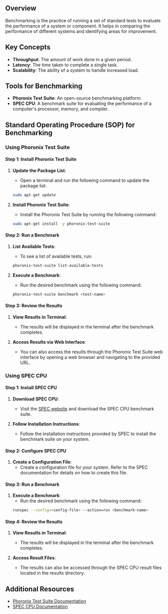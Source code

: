 ## Overview
Benchmarking is the practice of running a set of standard tests to evaluate the performance of a system or component. It helps in comparing the performance of different systems and identifying areas for improvement.

## Key Concepts
- **Throughput**: The amount of work done in a given period.
- **Latency**: The time taken to complete a single task.
- **Scalability**: The ability of a system to handle increased load.

## Tools for Benchmarking
- **Phoronix Test Suite**: An open-source benchmarking platform.
- **SPEC CPU**: A benchmark suite for evaluating the performance of a computer's processor, memory, and compiler.

## Standard Operating Procedure (SOP) for Benchmarking

### Using Phoronix Test Suite

#### Step 1: Install Phoronix Test Suite
1. **Update the Package List**:
    - Open a terminal and run the following command to update the package list:
    ```bash
    sudo apt-get update
    ```

2. **Install Phoronix Test Suite**:
    - Install the Phoronix Test Suite by running the following command:
    ```bash
    sudo apt-get install -y phoronix-test-suite
    ```

#### Step 2: Run a Benchmark
1. **List Available Tests**:
    - To see a list of available tests, run:
    ```bash
    phoronix-test-suite list-available-tests
    ```

2. **Execute a Benchmark**:
    - Run the desired benchmark using the following command:
    ```bash
    phoronix-test-suite benchmark <test-name>
    ```

#### Step 3: Review the Results
1. **View Results in Terminal**:
    - The results will be displayed in the terminal after the benchmark completes.

2. **Access Results via Web Interface**:
    - You can also access the results through the Phoronix Test Suite web interface by opening a web browser and navigating to the provided URL.

### Using SPEC CPU

#### Step 1: Install SPEC CPU
1. **Download SPEC CPU**:
    - Visit the [SPEC website](https://www.spec.org/cpu/) and download the SPEC CPU benchmark suite.

2. **Follow Installation Instructions**:
    - Follow the installation instructions provided by SPEC to install the benchmark suite on your system.

#### Step 2: Configure SPEC CPU
1. **Create a Configuration File**:
    - Create a configuration file for your system. Refer to the SPEC documentation for details on how to create this file.

#### Step 3: Run a Benchmark
1. **Execute a Benchmark**:
    - Run the desired benchmark using the following command:
    ```bash
    runspec --config=<config-file> --action=run <benchmark-name>
    ```

#### Step 4: Review the Results
1. **View Results in Terminal**:
    - The results will be displayed in the terminal after the benchmark completes.

2. **Access Result Files**:
    - The results can also be accessed through the SPEC CPU result files located in the results directory.

## Additional Resources
- [Phoronix Test Suite Documentation](https://www.phoronix-test-suite.com/documentation/)
- [SPEC CPU Documentation](https://www.spec.org/cpu/)